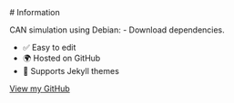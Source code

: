 <link rel="stylesheet" type="text/css" href="style.css">
# Information

CAN simulation using Debian:
    - Download dependencies.

- ✅ Easy to edit
- 🌍 Hosted on GitHub
- 🎨 Supports Jekyll themes

[View my GitHub](https://github.com/JuanJoseSolorzanoCarrillo)


